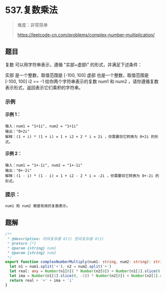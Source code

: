 # 537.复数乘法

> 难度：非常简单
>
> https://leetcode-cn.com/problems/complex-number-multiplication/

## 题目

复数 可以用字符串表示，遵循 "实部+虚部i" 的形式，并满足下述条件：

实部 是一个整数，取值范围是 [-100, 100]
虚部 也是一个整数，取值范围是 [-100, 100]
i2 == -1
给你两个字符串表示的复数 num1 和 num2 ，请你遵循复数表示形式，返回表示它们乘积的字符串。

### 示例

#### 示例 1：

```
输入：num1 = "1+1i", num2 = "1+1i"
输出："0+2i"
解释：(1 + i) * (1 + i) = 1 + i2 + 2 * i = 2i ，你需要将它转换为 0+2i 的形式。
```

#### 示例 2：

```
输入：num1 = "1+-1i", num2 = "1+-1i"
输出："0+-2i"
解释：(1 - i) * (1 - i) = 1 + i2 - 2 * i = -2i ，你需要将它转换为 0+-2i 的形式。 
```

### 提示：

```
num1 和 num2 都是有效的复数表示。
```

## 题解

```typescript
/**
 * @description: 时间复杂度 O(1) 空间复杂度 O(1)
 * @return {*}
 * @param {string} num1
 * @param {string} num2
 */
export function complexNumberMultiply(num1: string, num2: string): string {
  let n1 = num1.split('+'), n2 = num2.split('+')
  let real: any = Number(n1[0]) * Number(n2[0]) + Number(n1[1].slice(0, -1)) * Number(n2[1].slice(0, -1)) * -1
  let ima = Number(n1[1].slice(0, -1)) * Number(n2[0]) + Number(n2[1].slice(0, -1)) * Number(n1[0])
  return real + '+' + ima + 'i'
}
```
